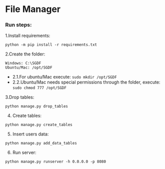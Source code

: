 # File Manager

### Run steps:

1.Install requirements: <br>
```
python -m pip install -r requirements.txt
```

2.Create the folder: <br>
```
Windows: C:\SGDF
Ubuntu/Mac: /opt/SGDF
```
* 2.1.For ubuntu/Mac execute: ```sudo mkdir /opt/SGDF```
* 2.2.Ubuntu/Mac needs special permissions through the folder, execute: ```sudo chmod 777 /opt/SGDF```

3.Drop tables: <br>
```
python manage.py drop_tables
```

4. Create tables: <br>
```
python manage.py create_tables
```
5. Insert users data: <br>
```
python manage.py add_data_tables
```
6. Run server: <br> 
```
python manage.py runserver -h 0.0.0.0 -p 8080
```
